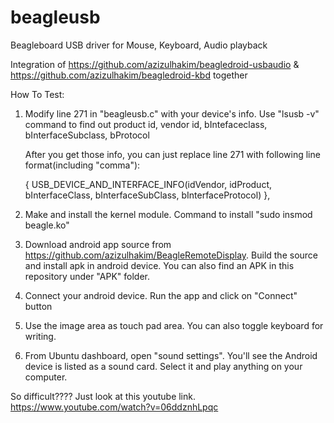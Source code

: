 # beagleusb
Beagleboard USB driver for Mouse, Keyboard, Audio playback


Integration of https://github.com/azizulhakim/beagledroid-usbaudio & https://github.com/azizulhakim/beagledroid-kbd together


How To Test:

1. Modify line 271 in "beagleusb.c" with your device's info. Use "lsusb -v" command to find out product id, vendor id, bIntefaceclass, bInterfaceSubclass, bProtocol

	After you get those info, you can just replace line 271 with following line format(including "comma"):

	{ USB_DEVICE_AND_INTERFACE_INFO(idVendor, idProduct, bInterfaceClass, bInterfaceSubClass, bInterfaceProtocol) },



2. Make and install the kernel module. Command to install "sudo insmod beagle.ko"

3. Download android app source from https://github.com/azizulhakim/BeagleRemoteDisplay. Build the source and install apk in android device. You can also find an APK in this repository under "APK" folder.

4. Connect your android device. Run the app and click on "Connect" button

5. Use the image area as touch pad area. You can also toggle keyboard for writing.

6. From Ubuntu dashboard, open "sound settings". You'll see the Android device is listed as a sound card. Select it and play anything on your computer.


So difficult???? Just look at this youtube link. https://www.youtube.com/watch?v=06ddznhLpqc
